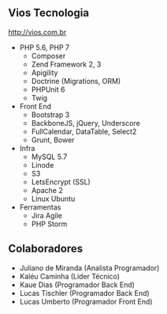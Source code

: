 Vios Tecnologia
-----
http://vios.com.br

- PHP 5.6, PHP 7
  - Composer
  - Zend Framework 2, 3
  - Apigility
  - Doctrine (Migrations, ORM)
  - PHPUnit 6
  - Twig
- Front End
  - Bootstrap 3
  - BackboneJS, jQuery, Underscore
  - FullCalendar, DataTable, Select2
  - Grunt, Bower
- Infra
  - MySQL 5.7
  - Linode
  - S3
  - LetsEncrypt (SSL)
  - Apache 2
  - Linux Ubuntu
- Ferramentas
  - Jira Agile
  - PHP Storm

Colaboradores
----------------
  - Juliano de Miranda (Analista Programador)
  - Kaléu Caminha (Líder Técnico)
  - Kaue Dias (Programador Back End)
  - Lucas Tischler (Programador Back End)
  - Lucas Umberto (Programador Front End)
